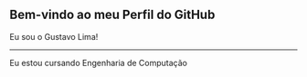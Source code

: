 
<h2>Bem-vindo ao meu Perfil do GitHub</h2>
Eu sou o Gustavo Lima!
<hr>

Eu estou cursando Engenharia de Computação


<!---
Guclima/Guclima is a ✨ special ✨ repository because its `README.md` (this file) appears on your GitHub profile.
You can click the Preview link to take a look at your changes.
--->
